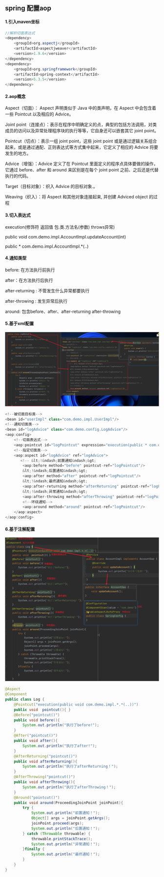 ## spring 配置aop

#### 1.引入maven坐标

```java
//解析切面表达式
<dependency>
    <groupId>org.aspectj</groupId>
    <artifactId>aspectjweaver</artifactId>
    <version>1.9.6</version>
</dependency>
<dependency>
    <groupId>org.springframework</groupId>
    <artifactId>spring-context</artifactId>
    <version>5.3.5</version>
</dependency>
```

#### 2.aop概念

Aspect（切面）： Aspect 声明类似于 Java 中的类声明，在 Aspect 中会包含着一些 Pointcut 以及相应的 Advice。

Joint point（连接点）：表示在程序中明确定义的点，典型的包括方法调用，对类成员的访问以及异常处理程序块的执行等等，它自身还可以嵌套其它 joint point。

Pointcut（切点）：表示一组 joint point，这些 joint point 或是通过逻辑关系组合起来，或是通过通配、正则表达式等方式集中起来，它定义了相应的 Advice 将要发生的地方。

Advice（增强）：Advice 定义了在 Pointcut 里面定义的程序点具体要做的操作，它通过 before、after 和 around 来区别是在每个 joint point 之前、之后还是代替执行的代码。

Target（目标对象）：织入 Advice 的目标对象.。

Weaving（织入）：将 Aspect 和其他对象连接起来, 并创建 Adviced object 的过程

#### 3.切入表达式

execution(修饰符  返回值  包.类.方法名(参数) throws异常)

public void com.demo.impl.AccountImpl.updateAccount(int)

public * com.demo.impl.AccountImpl.*(..)



#### 4.通知类型



before: 在方法执行前执行

after：在方法执行后执行

after-returning : 不管发生什么异常都要执行

after-throwing : 发生异常后执行

around: 包含before、after、after-returning after-throwing



#### 5.基于xml配置

![](../../assets/1659272790745.png)

```java
<!--被切面目标类-->
<bean id="userImpl" class="com.demo.impl.UserImpl"/>
<!--通知切面类-->
<bean id="logAdvice" class="com.demo.config.LogAdvice"/>
<aop:config>
    <!--切面表达式-->
    <aop:pointcut id="logPointcut" expression="execution(public * com.demo.impl.UserImpl.*(..))"/>
    <!--指定切面类-->
    <aop:aspect id="logAdvice" ref="logAdvice">
       <!-- &lt;!&ndash;前置通知&ndash;&gt;
        <aop:before method="before" pointcut-ref="logPointcut"/>
        &lt;!&ndash;后置通知&ndash;&gt;
        <aop:after method="after" pointcut-ref="logPointcut"/>
        &lt;!&ndash;最终通知&ndash;&gt;
        <aop:after-returning method="afterReturning" pointcut-ref="logPointcut"/>
        &lt;!&ndash;异常通知&ndash;&gt;
        <aop:after-throwing method="afterThrowing" pointcut-ref="logPointcut"/>-->
        <!--环绕通知-->
        <aop:around method="around" pointcut-ref="logPointcut"/>
    </aop:aspect>
</aop:config>
```

#### 6.基于注解配置

![](../../assets/1659272790759.png)

```java
@Aspect
@Component
public class Log {
    @Pointcut("execution(public void com.demo.impl.*.*(..))")
    public void  pointcut(){ }
    @Before("pointcut()")
    public void before(){
        System.out.println("执行了before!");
    }
    @After("pointcut()")
    public void after(){
        System.out.println("执行了after!");
    }
    @AfterReturning("pointcut()")
    public void afterReturning(){
        System.out.println("执行了afterReturning！");
    }
    @AfterThrowing("pointcut()")
    public void afterThrowing(){
        System.out.println("执行了afterThrowing！");
    }
    @Around("pointcut()")
    public void around(ProceedingJoinPoint joinPoint){
        try {
            System.out.println("前置通知！");
            Object[] args = joinPoint.getArgs();
            joinPoint.proceed(args);
            System.out.println("后置通知！");
        } catch (Throwable throwable) {
            throwable.printStackTrace();
            System.out.println("异常通知！");
        }finally {
            System.out.println("最终通知！");
        }
    }
}
```

